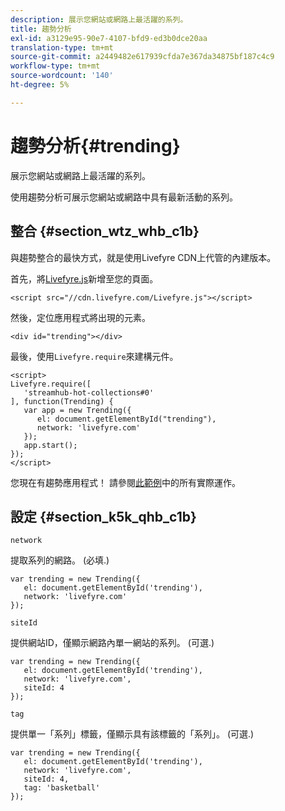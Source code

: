 ```yaml
---
description: 展示您網站或網路上最活躍的系列。
title: 趨勢分析
exl-id: a3129e95-90e7-4107-bfd9-ed3b0dce20aa
translation-type: tm+mt
source-git-commit: a2449482e617939cfda7e367da34875bf187c4c9
workflow-type: tm+mt
source-wordcount: '140'
ht-degree: 5%

---
```


# 趨勢分析{#trending}

展示您網站或網路上最活躍的系列。

使用趨勢分析可展示您網站或網路中具有最新活動的系列。

## 整合 {#section_wtz_whb_c1b}

與趨勢整合的最快方式，就是使用Livefyre CDN上代管的內建版本。

首先，將[Livefyre.js](https://github.com/Livefyre/Livefyre.js)新增至您的頁面。

```
<script src="//cdn.livefyre.com/Livefyre.js"></script> 
```

然後，定位應用程式將出現的元素。

```
<div id="trending"></div>
```

最後，使用`Livefyre.require`來建構元件。

```
<script> 
Livefyre.require([ 
   'streamhub-hot-collections#0' 
], function(Trending) {     
   var app = new Trending({ 
      el: document.getElementById("trending"), 
      network: 'livefyre.com' 
   }); 
   app.start(); 
}); 
</script>
```

您現在有趨勢應用程式！ 請參閱[此範例](https://codepen.io/gobengo/pen/GijEy)中的所有實際運作。

## 設定 {#section_k5k_qhb_c1b}

`network`

提取系列的網路。 (必填.)

```
var trending = new Trending({ 
   el: document.getElementById('trending'), 
   network: 'livefyre.com' 
});
```

`siteId`

提供網站ID，僅顯示網路內單一網站的系列。 (可選.)

```
var trending = new Trending({ 
   el: document.getElementById('trending'), 
   network: 'livefyre.com', 
   siteId: 4 
});
```

`tag`

提供單一「系列」標籤，僅顯示具有該標籤的「系列」。 (可選.)

```
var trending = new Trending({ 
   el: document.getElementById('trending'), 
   network: 'livefyre.com', 
   siteId: 4, 
   tag: 'basketball' 
});
```
